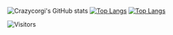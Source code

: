 ![Crazycorgi's GitHub stats](https://github-readme-stats.vercel.app/api?username=Crazycorgi&theme=darcula&show_icons=true)
[![Top Langs](https://github-readme-stats.vercel.app/api/top-langs/?username=Crazycorgi&layout=compact&theme=darcula)](https://github.com/anuraghazra/github-readme-stats)
[![Top Langs](https://github-readme-stats.vercel.app/api/top-langs/?username=Crazycorgi&theme=darcula)](https://github.com/anuraghazra/github-readme-stats)


![Visitors](https://visitor-badge.laobi.icu/badge?page_id=Crazycorgi.Crazycorgi)
